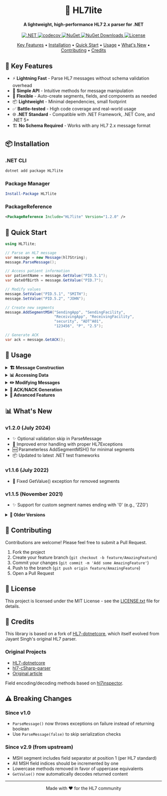 <h1 align="center">
  <br>
  🏥 HL7lite
  <br>
</h1>

<h4 align="center">A lightweight, high-performance HL7 2.x parser for .NET</h4>

<p align="center">
  <a href="https://github.com/domibies/HL7lite/actions/workflows/dotnet.yml">
    <img src="https://github.com/domibies/HL7lite/actions/workflows/dotnet.yml/badge.svg?branch=master" alt=".NET">
  </a>
  <a href="https://codecov.io/gh/domibies/HL7lite">
    <img src="https://codecov.io/gh/domibies/HL7lite/graph/badge.svg" alt="codecov">
  </a>
  <a href="https://www.nuget.org/packages/HL7lite/">
    <img src="https://img.shields.io/nuget/v/HL7lite.svg" alt="NuGet">
  </a>
  <a href="https://www.nuget.org/packages/HL7lite/">
    <img src="https://img.shields.io/nuget/dt/HL7lite.svg" alt="NuGet Downloads">
  </a>
  <a href="https://github.com/domibies/HL7lite/blob/master/LICENSE.txt">
    <img src="https://img.shields.io/badge/license-MIT-blue.svg" alt="License">
  </a>
</p>

<p align="center">
  <a href="#-key-features">Key Features</a> •
  <a href="#-installation">Installation</a> •
  <a href="#-quick-start">Quick Start</a> •
  <a href="#-usage">Usage</a> •
  <a href="#-whats-new">What's New</a> •
  <a href="#-contributing">Contributing</a> •
  <a href="#-credits">Credits</a>
</p>

## 🚀 Key Features

- ⚡ **Lightning Fast** - Parse HL7 messages without schema validation overhead
- 🎯 **Simple API** - Intuitive methods for message manipulation
- 🔧 **Flexible** - Auto-create segments, fields, and components as needed
- 📦 **Lightweight** - Minimal dependencies, small footprint
- ✅ **Battle-tested** - High code coverage and real-world usage
- 🌐 **.NET Standard** - Compatible with .NET Framework, .NET Core, and .NET 5+
- 🏗️ **No Schema Required** - Works with any HL7 2.x message format

## 📦 Installation

### .NET CLI
```bash
dotnet add package HL7lite
```

### Package Manager
```powershell
Install-Package HL7lite
```

### PackageReference
```xml
<PackageReference Include="HL7lite" Version="1.2.0" />
```

## 🏃 Quick Start

```csharp
using HL7lite;

// Parse an HL7 message
var message = new Message(hl7String);
message.ParseMessage();

// Access patient information
var patientName = message.GetValue("PID.5.1");
var dateOfBirth = message.GetValue("PID.7");

// Modify values
message.SetValue("PID.5.1", "SMITH");
message.SetValue("PID.5.2", "JOHN");

// Create new segments
message.AddSegmentMSH("SendingApp", "SendingFacility", 
                      "ReceivingApp", "ReceivingFacility",
                      "security", "ADT^A01", 
                      "123456", "P", "2.5");

// Generate ACK
var ack = message.GetACK();
```

## 📖 Usage

<details>
<summary><b>🏗️ Message Construction</b></summary>

### Create a new message
```csharp
var message = new Message();
message.AddSegmentMSH("SendingApp", "SendingFacility", 
                      "ReceivingApp", "ReceivingFacility",
                      "security", "ADT^A01", 
                      "123456", "P", "2.5");
```

### Parse existing message
```csharp
Message message = new Message(strMsg);
try 
{
    message.ParseMessage();
}
catch(HL7Exception ex)
{
    // Handle parse errors
}
```

### Extract from MLLP frame
```csharp
var messages = MessageHelper.ExtractMessages(mlllpBuffer);
foreach (var strMsg in messages)
{
    var message = new Message(strMsg);
    message.ParseMessage();
}
```
</details>

<details>
<summary><b>📊 Accessing Data</b></summary>

### Get field values
```csharp
// Multiple ways to access the same field
string sendingFacility = message.GetValue("MSH.4");
string sendingFacility = message.DefaultSegment("MSH").Fields(4).Value;
string sendingFacility = message.Segments("MSH")[0].Fields(4).Value;
```

### Work with repeating fields
```csharp
// Check if field has repetitions
bool hasRepetitions = message.HasRepetitions("PID.3");

// Get all repetitions
List<Field> patientIds = message.Segments("PID")[0].Fields(3).Repetitions();

// Access specific repetition
string secondId = message.GetValue("PID.3[2]");
```

### Handle components
```csharp
// Access components
string familyName = message.GetValue("PID.5.1");
string givenName = message.GetValue("PID.5.2");

// Check if componentized
bool isComponentized = message.IsComponentized("PID.5");
```
</details>

<details>
<summary><b>✏️ Modifying Messages</b></summary>

### Update values
```csharp
// Simple field update
message.SetValue("PV1.2", "I");

// Update component
message.SetValue("PID.5.1", "SMITH");

// Create missing elements automatically
message.PutValue("ZZ1.2.4", "SYSTEM59");

// Check existence before updating
if (message.ValueExists("ZZ1.2"))
    message.PutValue("ZZ1.2.4", "SYSTEM59");
```

### Add new segments
```csharp
// Create a custom segment
var segment = new Segment("ZIB");
segment.AddNewField(new Field("ZIB1"));
segment.AddNewField(new Field("ZIB5"), 5);

// Add component to field
var component = new Component("ZIB.5.2");
segment.Fields(5).AddNewComponent(component, 2);

// Add to message
message.AddNewSegment(segment);
```

### Remove segments
```csharp
// Remove first occurrence
message.RemoveSegment("NK1");

// Remove specific occurrence (0-based)
message.RemoveSegment("NK1", 1);
```

### Clean up messages
```csharp
// Remove trailing delimiters
message.RemoveTrailingDelimiters(RemoveDelimitersOptions.All);
```
</details>

<details>
<summary><b>🔄 ACK/NACK Generation</b></summary>

```csharp
// Generate ACK
Message ack = message.GetACK();

// Generate NACK with error
Message nack = message.GetNACK("AR", "Invalid patient ID");

// Customize ACK fields
ack.SetValue("MSH.3", "MyApplication");
ack.SetValue("MSH.4", "MyFacility");
```
</details>

<details>
<summary><b>🔧 Advanced Features</b></summary>

### Encoded content
```csharp
var obx = new Segment("OBX", new HL7Encoding());

// Encode special characters
obx.AddNewField(obx.Encoding.Encode("domain.com/resource.html?Action=1&ID=2"));
```

### Deep copy segments
```csharp
Segment pidCopy = originalMessage.DefaultSegment("PID").DeepCopy();
newMessage.AddNewSegment(pidCopy);
```

### Date handling
```csharp
// Parse HL7 date/time
string hl7DateTime = "20151231234500.1234+2358";
TimeSpan offset;
DateTime? dt = MessageHelper.ParseDateTime(hl7DateTime, out offset);

// Without timezone
DateTime? dt2 = MessageHelper.ParseDateTime("20151231234500");
```

### Null elements
```csharp
// Null elements are represented as ""
var nullValue = message.GetValue("EVN.4"); // Returns null if field contains ""
```
</details>

## 📊 What's New

### v1.2.0 (July 2024)
- ✨ Optional validation skip in ParseMessage
- 🐛 Improved error handling with proper HL7Exceptions
- 🆕 Parameterless AddSegmentMSH() for minimal segments
- 📦 Updated to latest .NET test frameworks

### v1.1.6 (July 2022)
- 🐛 Fixed GetValue() exception for removed segments

### v1.1.5 (November 2021)
- ✨ Support for custom segment names ending with '0' (e.g., 'ZZ0')

<details>
<summary><b>📜 Older Versions</b></summary>

### v1.1.3 (November 2021)
- 🐛 Fixed HasRepetitions() method

### v1.1.2 (May 2021)
- ✨ Added RemoveTrailingDelimiters() functionality

### v1.1.1 (April 2021)
- ✨ Added PutValue() for auto-creating elements
- ✨ Added ValueExists() for checking element existence
- ✨ Added Ensure methods for element creation
- ✨ Added SwapFields() for field reordering
</details>

## 🤝 Contributing

Contributions are welcome! Please feel free to submit a Pull Request.

1. Fork the project
2. Create your feature branch (`git checkout -b feature/AmazingFeature`)
3. Commit your changes (`git commit -m 'Add some AmazingFeature'`)
4. Push to the branch (`git push origin feature/AmazingFeature`)
5. Open a Pull Request

## 📄 License

This project is licensed under the MIT License - see the [LICENSE.txt](LICENSE.txt) file for details.

## 🙏 Credits

This library is based on a fork of [HL7-dotnetcore](https://github.com/Efferent-Health/HL7-dotnetcore), which itself evolved from Jayant Singh's original HL7 parser.

### Original Projects
- [HL7-dotnetcore](https://github.com/Efferent-Health/HL7-dotnetcore)
- [hl7-cSharp-parser](https://github.com/j4jayant/hl7-cSharp-parser)
- [Original article](http://j4jayant.com/articles/hl7/31-hl7-parsing-lib)

Field encoding/decoding methods based on [hl7inspector](https://github.com/elomagic/hl7inspector).

## ⚠️ Breaking Changes

### Since v1.0
- `ParseMessage()` now throws exceptions on failure instead of returning boolean
- Use `ParseMessage(false)` to skip serialization checks

### Since v2.9 (from upstream)
- MSH segment includes field separator at position 1 (per HL7 standard)
- All MSH field indices should be incremented by one
- Lowercase methods removed in favor of uppercase equivalents
- `GetValue()` now automatically decodes returned content

---

<p align="center">
  Made with ❤️ for the HL7 community
</p>